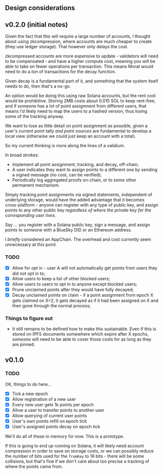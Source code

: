 ## Design considerations

## v0.2.0 (initial notes)

Given the fact that this will require a large number of accounts, I thought about using zkcompression, where accounts are much cheaper to create (they use ledger storage). That however only delays the cost.

zkcompressed accounts are more expensive to update - validators will need to be compensated - and have a higher compute cost, meaning you will be able to take on fewer operations per transaction. This means Morat would need to do a *ton* of transactions for the decay function.

Given decay is a fundamental part of it, and something that the system itself needs to do, then that's a no-go.

An option would be doing this using raw Solana accounts, but the rent cost would be prohibitive. Storing 2MB costs about 0.015 SOL to keep rent-free, and if someone has a lot of point assignment from different users, that means I'd likely need to map the users to a hashed version, thus losing some of the tracking anyway.

We want to lose as little detail on point assignment as possible, given a user's current point tally *and point sources* are fundamental to develop a local view (otherwise we could just keep an account with a total).

So my current thinking is more along the lines of a validium.

In broad strokes:

- Implement all point assignment, tracking, and decay, off-chain;
- A user indicates they want to assign points to a different one by sending a signed message (no cost, can be verified);
- Periodically log aggregated proofs on-chain, or to some other permanent mechanism.

Simply tracking point assignments via signed statements, independent of underlying storage, would have the added advantage that it becomes cross-platform - anyone can register with any type of public key, and assign points to any other public key *regardless of where the private key for the corresponding user lives*.

Say ... you register with a Solana public key, sign a message, and assign points to someone with a BlueSky DID or an Ethereum address.

I *briefly* considered an AppChain. The overhead and cost currently seem unnecessary at this point.

### TODO

- [x] Allow for opt in - user A will not automatically get points from users they did not opt in to;
- [x] Allow users to keep a list of other blocked users;
- [x] Allow users to users to opt in to anyone except blocked users;
- [x] Prune unclaimed points after they would have fully decayed;
- [x] Decay unclaimed points on claim - if a point assignment from epoch X gets claimed on X+2, it gets decayed as if it had been assigned on X and then gone through the normal process;

### Things to figure out

- It still remains to be defined how to make this sustainable. Even if this is stored on IPFS documents somewhere which expire after X epochs, *someone* will need to be able to cover those costs for as long as they are pinned.

## v0.1.0

### TODO

OK, things to do here...

- [x] Tick a new epoch
- [x] Allow registration of a new user
- [x] Every new user gets 1k points per epoch
- [x] Allow a user to transfer points to another user
- [x] Allow querying of current user points
- [x] User's own points refill on epoch tick
- [x] User's assigned points decay on epoch tick

We'll do all of these in memory for now. This is a prototype.

If this is going to end up running on Solana, it will likely need account compression in order to save on storage costs, or we can possibly reduce the number of bits used for the `fromKey` to 16 bits - there will be some collisions, but that's fine if we don't care about too precise a tracking of where the points came from.
 